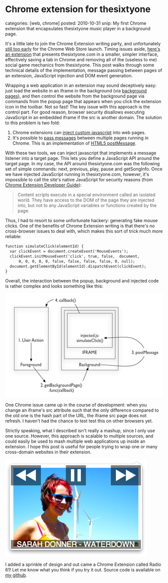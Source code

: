 Chrome extension for thesixtyone
================================
categories: [web, chrome]
posted: 2010-10-31
snip: My first Chrome extension that encapsulates thesixtyone music player in a background
  page.



It's a little late to join the Chrome Extension writing party, and
unfortunately [still too early][] for the Chrome Web Store launch.
Timing issues aside, [here's an extension][] that presents
thesixtyone.com in a smaller, simpler interface, effectively saving a
tab in Chrome and removing all of the (useless to me) social game
mechanics from thesixtyone. This post walks through some technical
details of the implementation, message passing between pages of an
extension, JavaScript injection and DOM event generation. 

Wrapping a web application in an extension may sound deceptively easy:
just load the website in an iframe in the background (via 
[background pages][]), and then control the website from the background page
via commands from the popup page that appears when you click the extension icon
in the toolbar. Not so fast! The key issue with this approach is the control
part. For good reason, browser security disallows executing JavaScript in an
embedded iframe if the src is another domain. The solution to this problem is
two fold:

1.  Chrome extensions can [inject custom javascript][] into web pages.
2.  It's possible to [pass messages][] between multiple pages running in
    Chrome. This is an implementation of [HTML5 postMessage][].

With these two tools, we can inject javascript that implements a message
listener into a target page. This lets you define a JavaScript API
around the target page. In my case, the API around thesixtyone.com was
the following set of simple commands: next, previous, play, pause and
getSongInfo. Once we have injected JavaScript running in
thesixtyone.com, however, it's impossible to call the site's native
JavaScript for security reasons 
(from [Chrome Extension Developer Guide][]):

> Content scripts execute in a special environment called an isolated
> world. They have access to the DOM of the page they are injected into,
> but not to any JavaScript variables or functions created by the page.

Thus, I had to resort to some unfortunate hackery: generating fake mouse
clicks. One of the benefits of Chrome Extension writing is that there's
no cross-browser issues to deal with, which makes this sort of trick
much more reliable:

    function simulateClick(elementId) {
      var clickEvent = document.createEvent('MouseEvents');
      clickEvent.initMouseEvent('click', true, false,  document,
          0, 0, 0, 0, 0, false, false, false, false, 0, null);
      document.getElementById(elementId).dispatchEvent(clickEvent);
    }


Overall, the interaction between the popup, background and injected code
is rather complex and looks something like this: 

![image][]

One Chrome issue came up in the course of development: when you change
an iframe's src attribute such that the only difference compared to the
old one is the hash part of the URL, the iframe src page does not
refresh. I haven't had the chance to test test this on other browsers
yet.

Strictly speaking, what I described isn't really a mashup, since I only
use one source. However, this approach is scalable to multiple sources,
and could easily be used to mash multiple web applications up inside an
extension. I hope this post is useful for people trying to wrap one or
many cross-domain websites in their extension. 

![image][1] 

I added a sprinkle of design and out came a Chrome Extension called
Radio 61! Let me know what you think if you try it out. Source code is
available on [my github][].

  [still too early]: http://www.readwriteweb.com/archives/chrome_web_store_delayed_until_december.php
  [here's an extension]: https://chrome.google.com/extensions/detail/hghoinoackbjefgfkbgnkjknmneajoof
  [background pages]: https://code.google.com/chrome/extensions/background_pages.html
  [inject custom javascript]: https://code.google.com/chrome/extensions/content_scripts.html
  [pass messages]: https://code.google.com/chrome/extensions/messaging.html
  [HTML5 postMessage]: http://www.whatwg.org/specs/web-apps/current-work/multipage/comms.html
  [Chrome Extension Developer Guide]: http://code.google.com/chrome/extensions/content_scripts.html
  [image]: chrome-extension-diagram.png
  [1]: radio-61-screenshot.png
  [my github]: https://github.com/borismus/Radio-61

